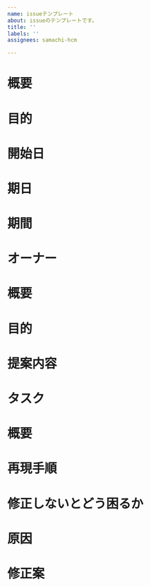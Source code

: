 ```yaml
---
name: issueテンプレート
about: issueのテンプレートです。
title: ''
labels: ''
assignees: samachi-hcm

---
```


<!-- あくまでテンプレートなので必ずしもすべての項目を埋めなくてよい -->
<!-- https://blog.hotolab.net/entry/github_template より-->

<!-- タスクのテンプレート -->
# 概要
# 目的
# 開始日
# 期日
# 期間
# オーナー


<!-- 要望のテンプレート -->
# 概要
# 目的
# 提案内容
# タスク


<!-- 不具合のテンプレート -->
# 概要
# 再現手順
# 修正しないとどう困るか
# 原因
# 修正案

